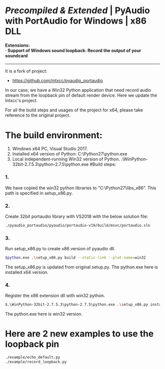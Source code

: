 # _Precompiled & Extended_ | PyAudio with PortAudio for Windows | x86 DLL

#### Extensions:<br>&middot; Support of Windows sound loopback: Record the output of your soundcard

---
It is a fork of project:
- https://github.com/intxcc/pyaudio_portaudio

In our case, we have a Win32 Python application that need record audio stream from 
the loopback pin of default render device. Here we update the Intxcc's project.

For all the build steps and usages of the project for x64, please take reference to the original project.

# The build environment: 
1. Windows x64 PC, Visual Studio 2017.
2. Installed x64 version of Python: 
    C:\Python27\python.exe
3. Local independent-running Win32 version of Python. 
    .\WinPython-32bit-2.7.5.3\python-2.7.5\python.exe
#Build steps:
### 1. 
We have copied the win32 python libraries to "C:\Python27\libs_x86". This path is specified
in setup_x86.py.
### 2.
Create 32bit portaudio library with VS2018 with the below solution file:
```bash
./pyaudio_portaudio/pyaudio/portaudio-v19/build/msvc/portaudio.sln
```
### 3.
Run setup_x86.py to create x86 version of pyaudio dll. 
```bash
$python.exe .\setup_x86.py build --static-link --plat-name=win32
```
The setup_x86.py is updated from original setup.py. 
The python.exe here is installed x64 version.
### 4.
Register the x86 extension dll with win32 python.
```bash
$.\WinPython-32bit-2.7.5.3\python-2.7.5\python.exe .\setup_x86.py install --static-link
```
The python.exe here is win32 version.

# Here are 2 new examples to use the loopback pin
```bash
./example/echo_default.py
./example/record_loopback.py
```
